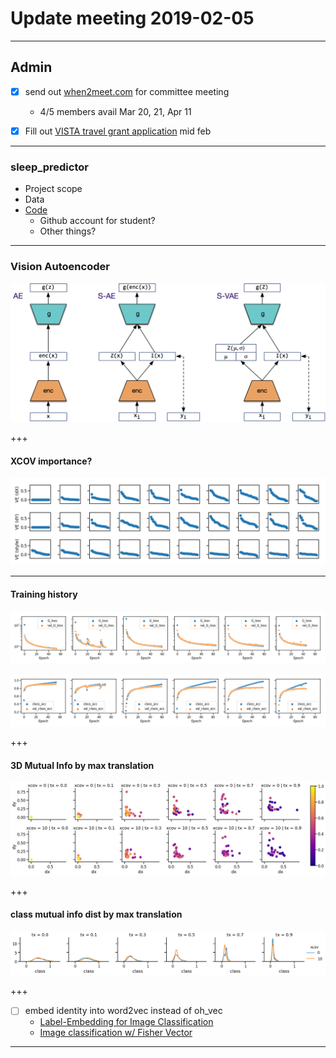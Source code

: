 # Update meeting 2019-02-05

---

## Admin

- [X] send out [when2meet.com](https://www.when2meet.com/?7494790-vocb8) for committee meeting
  - 4/5 members avail Mar 20, 21, Apr 11

- [X] Fill out [VISTA travel grant application](http://vista.info.yorku.ca/opportunities/visiting-scholar-trainee-awards/) mid feb

---
### sleep_predictor

- Project scope
- Data
- [Code](https://github.com/jzlab/sleep_ann)
  - Github account for student?
  - Other things?


---

### Vision Autoencoder

![model architecture](https://raw.githubusercontent.com/elijahc/tensorflow-generative-model-collections/master/assets/etc/S-AE_structures.png)

+++

#### XCOV importance?

![xcov fig](2019-02-05/assets/img/unit_fve_waterfall.png)


---
#### Training history

![xcov_train_g_fig](2019-02-05/assets/img/xcov_train_g_loss.png)

![xcov acc fig](2019-02-05/assets/img/xcov_train_acc.png)

+++
#### 3D Mutual Info by max translation

![xcov I fig](2019-02-05/assets/img/xcov_mutual_info.png)

+++
#### class mutual info dist by max translation

![xcov dist fig](2019-02-05/assets/img/class_xcov_dist.png)

+++


- [ ] embed identity into word2vec instead of oh_vec
  - [Label-Embedding for Image Classification](https://arxiv.org/pdf/1503.08677.pdf)
  - [Image classification w/ Fisher Vector](https://hal.inria.fr/hal-00830491v2/document)
---


